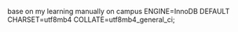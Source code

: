 base on my learning manually on campus
ENGINE=InnoDB DEFAULT CHARSET=utf8mb4 COLLATE=utf8mb4_general_ci;
